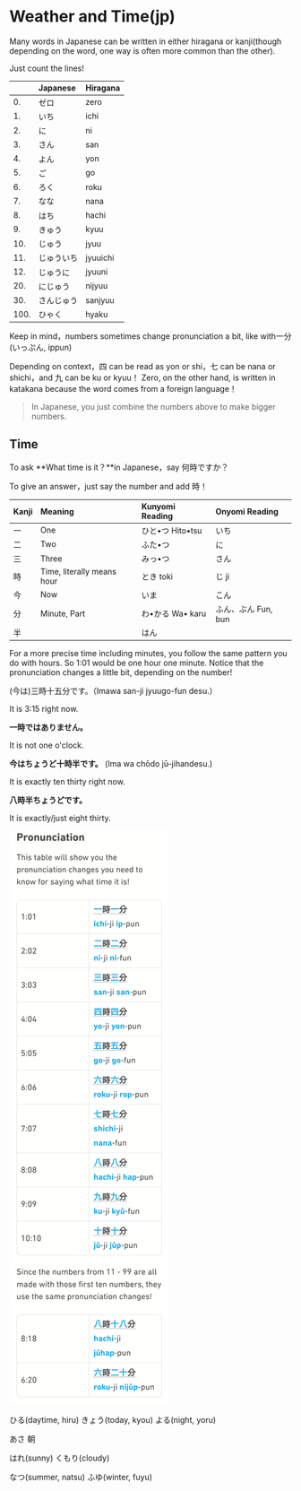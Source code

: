 # Weather and Time\(jp\)

Many words in Japanese can be written in either hiragana or kanji(though depending on the word, one way is often more common than the other).

 Just count the lines!

|      | Japanese   | Hiragana |
| :--- | :--------- | :------- |
| 0.   | ゼロ       | zero     |
| 1.   | いち       | ichi     |
| 2.   | に         | ni       |
| 3.   | さん       | san      |
| 4.   | よん       | yon      |
| 5.   | ご         | go       |
| 6.   | ろく       | roku     |
| 7.   | なな       | nana     |
| 8.   | はち       | hachi    |
| 9.   | きゅう     | kyuu     |
| 10.  | じゅう     | jyuu     |
| 11.  | じゅういち | jyuuichi |
| 12.  | じゅうに   | jyuuni   |
| 20.  | にじゅう   | nijyuu   |
| 30.  | さんじゅう | sanjyuu  |
| 100. | ひゃく     | hyaku    |

Keep in mind，numbers sometimes change pronunciation a bit, like with一分(いっぷん, ippun)



Depending on context，四 can be read as yon or shi，七 can be nana or shichi，and 九 can be ku or kyuu！
Zero, on the other hand, is written in katakana because the word comes from a foreign language！

> In Japanese, you just combine the numbers above to make bigger numbers. 

## Time

To ask **What time is it？**in Japanese，say 何時ですか？

To give an answer，just say the number and add 時！

| Kanji | Meaning                    | Kunyomi Reading  | Onyomi Reading      |
| :---- | :------------------------- | :--------------- | :------------------ |
| 一    | One                        | ひと•つ Hito•tsu | いち                |
| 二    | Two                        | ふた•つ          | に                  |
| 三    | Three                      | みっ•つ          | さん                |
| 時    | Time, literally means hour | とき toki        | じ ji               |
| 今    | Now                        | いま             | こん                |
| 分    | Minute, Part               | わ•かる Wa• karu | ふん、ぶん Fun, bun |
| 半    |                            | はん             |                     |

For a more precise time including minutes, you follow the same pattern you do with hours. So 1:01 would be one hour one minute. Notice that the pronunciation changes a little bit, depending on the number!

(今は)三時十五分です。（Imawa san-ji jyuugo-fun desu.）

It is 3:15 right now.

**一時ではありません。**

It is not one o'clock.

**今はちょうど十時半です。** (Ima wa chōdo jū-jihandesu.)

It is exactly ten thirty right now.

**八時半ちょうどです。**

It is exactly/just eight thirty.

![duo_ja_time](../../.gitbook/assets/duo_ja_time.jpg)

ひる\(daytime, hiru\) きょう\(today, kyou\) よる\(night, yoru\)

あさ 朝

はれ\(sunny\) くもり\(cloudy\)

なつ\(summer, natsu\) ふゆ\(winter, fuyu\)

